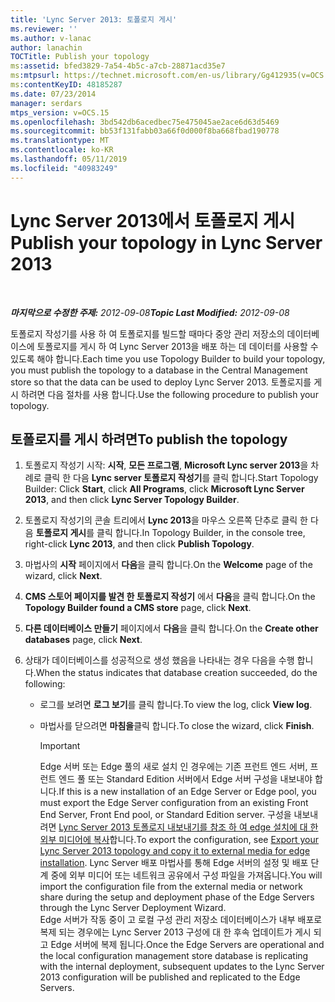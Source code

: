 ```yaml
---
title: 'Lync Server 2013: 토폴로지 게시'
ms.reviewer: ''
ms.author: v-lanac
author: lanachin
TOCTitle: Publish your topology
ms:assetid: bfed3829-7a54-4b5c-a7cb-28871acd35e7
ms:mtpsurl: https://technet.microsoft.com/en-us/library/Gg412935(v=OCS.15)
ms:contentKeyID: 48185287
ms.date: 07/23/2014
manager: serdars
mtps_version: v=OCS.15
ms.openlocfilehash: 3bd542db6acedbec75e475045ae2ace6d63d5469
ms.sourcegitcommit: bb53f131fabb03a66f0d000f8ba668fbad190778
ms.translationtype: MT
ms.contentlocale: ko-KR
ms.lasthandoff: 05/11/2019
ms.locfileid: "40983249"
---
```

<div data-xmlns="http://www.w3.org/1999/xhtml">

<div class="topic" data-xmlns="http://www.w3.org/1999/xhtml" data-msxsl="urn:schemas-microsoft-com:xslt" data-cs="http://msdn.microsoft.com/en-us/">

<div data-asp="http://msdn2.microsoft.com/asp">

# <a name="publish-your-topology-in-lync-server-2013"></a><span data-ttu-id="d11d6-102">Lync Server 2013에서 토폴로지 게시</span><span class="sxs-lookup"><span data-stu-id="d11d6-102">Publish your topology in Lync Server 2013</span></span>

</div>

<div id="mainSection">

<div id="mainBody">

<span> </span>

<span data-ttu-id="d11d6-103">_**마지막으로 수정한 주제:** 2012-09-08_</span><span class="sxs-lookup"><span data-stu-id="d11d6-103">_**Topic Last Modified:** 2012-09-08_</span></span>

<span data-ttu-id="d11d6-104">토폴로지 작성기를 사용 하 여 토폴로지를 빌드할 때마다 중앙 관리 저장소의 데이터베이스에 토폴로지를 게시 하 여 Lync Server 2013을 배포 하는 데 데이터를 사용할 수 있도록 해야 합니다.</span><span class="sxs-lookup"><span data-stu-id="d11d6-104">Each time you use Topology Builder to build your topology, you must publish the topology to a database in the Central Management store so that the data can be used to deploy Lync Server 2013.</span></span> <span data-ttu-id="d11d6-105">토폴로지를 게시 하려면 다음 절차를 사용 합니다.</span><span class="sxs-lookup"><span data-stu-id="d11d6-105">Use the following procedure to publish your topology.</span></span>

<div>

## <a name="to-publish-the-topology"></a><span data-ttu-id="d11d6-106">토폴로지를 게시 하려면</span><span class="sxs-lookup"><span data-stu-id="d11d6-106">To publish the topology</span></span>

1.  <span data-ttu-id="d11d6-107">토폴로지 작성기 시작: **시작**, **모든 프로그램**, **Microsoft Lync server 2013**을 차례로 클릭 한 다음 **Lync server 토폴로지 작성기**를 클릭 합니다.</span><span class="sxs-lookup"><span data-stu-id="d11d6-107">Start Topology Builder: Click **Start**, click **All Programs**, click **Microsoft Lync Server 2013**, and then click **Lync Server Topology Builder**.</span></span>

2.  <span data-ttu-id="d11d6-108">토폴로지 작성기의 콘솔 트리에서 **Lync 2013**을 마우스 오른쪽 단추로 클릭 한 다음 **토폴로지 게시**를 클릭 합니다.</span><span class="sxs-lookup"><span data-stu-id="d11d6-108">In Topology Builder, in the console tree, right-click **Lync 2013**, and then click **Publish Topology**.</span></span>

3.  <span data-ttu-id="d11d6-109">마법사의 **시작** 페이지에서 **다음**을 클릭 합니다.</span><span class="sxs-lookup"><span data-stu-id="d11d6-109">On the **Welcome** page of the wizard, click **Next**.</span></span>

4.  <span data-ttu-id="d11d6-110">**CMS 스토어 페이지를 발견 한 토폴로지 작성기** 에서 **다음**을 클릭 합니다.</span><span class="sxs-lookup"><span data-stu-id="d11d6-110">On the **Topology Builder found a CMS store** page, click **Next**.</span></span>

5.  <span data-ttu-id="d11d6-111">**다른 데이터베이스 만들기** 페이지에서 **다음**을 클릭 합니다.</span><span class="sxs-lookup"><span data-stu-id="d11d6-111">On the **Create other databases** page, click **Next**.</span></span>

6.  <span data-ttu-id="d11d6-112">상태가 데이터베이스를 성공적으로 생성 했음을 나타내는 경우 다음을 수행 합니다.</span><span class="sxs-lookup"><span data-stu-id="d11d6-112">When the status indicates that database creation succeeded, do the following:</span></span>
    
      - <span data-ttu-id="d11d6-113">로그를 보려면 **로그 보기**를 클릭 합니다.</span><span class="sxs-lookup"><span data-stu-id="d11d6-113">To view the log, click **View log**.</span></span>
    
      - <span data-ttu-id="d11d6-114">마법사를 닫으려면 **마침을**클릭 합니다.</span><span class="sxs-lookup"><span data-stu-id="d11d6-114">To close the wizard, click **Finish**.</span></span>
        
        <div>
        

        > [!IMPORTANT]  
        > <span data-ttu-id="d11d6-115">Edge 서버 또는 Edge 풀의 새로 설치 인 경우에는 기존 프런트 엔드 서버, 프런트 엔드 풀 또는 Standard Edition 서버에서 Edge 서버 구성을 내보내야 합니다.</span><span class="sxs-lookup"><span data-stu-id="d11d6-115">If this is a new installation of an Edge Server or Edge pool, you must export the Edge Server configuration from an existing Front End Server, Front End pool, or Standard Edition server.</span></span> <span data-ttu-id="d11d6-116">구성을 내보내려면 <A href="lync-server-2013-export-your-topology-and-copy-it-to-external-media-for-edge-installation.md">Lync Server 2013 토폴로지 내보내기를 참조 하 여 edge 설치에 대 한 외부 미디어에 복사</A>합니다.</span><span class="sxs-lookup"><span data-stu-id="d11d6-116">To export the configuration, see <A href="lync-server-2013-export-your-topology-and-copy-it-to-external-media-for-edge-installation.md">Export your Lync Server 2013 topology and copy it to external media for edge installation</A>.</span></span> <span data-ttu-id="d11d6-117">Lync Server 배포 마법사를 통해 Edge 서버의 설정 및 배포 단계 중에 외부 미디어 또는 네트워크 공유에서 구성 파일을 가져옵니다.</span><span class="sxs-lookup"><span data-stu-id="d11d6-117">You will import the configuration file from the external media or network share during the setup and deployment phase of the Edge Servers through the Lync Server Deployment Wizard.</span></span><BR><span data-ttu-id="d11d6-118">Edge 서버가 작동 중이 고 로컬 구성 관리 저장소 데이터베이스가 내부 배포로 복제 되는 경우에는 Lync Server 2013 구성에 대 한 후속 업데이트가 게시 되 고 Edge 서버에 복제 됩니다.</span><span class="sxs-lookup"><span data-stu-id="d11d6-118">Once the Edge Servers are operational and the local configuration management store database is replicating with the internal deployment, subsequent updates to the Lync Server 2013 configuration will be published and replicated to the Edge Servers.</span></span>

        
        </div>

</div>

</div>

<span> </span>

</div>

</div>

</div>

